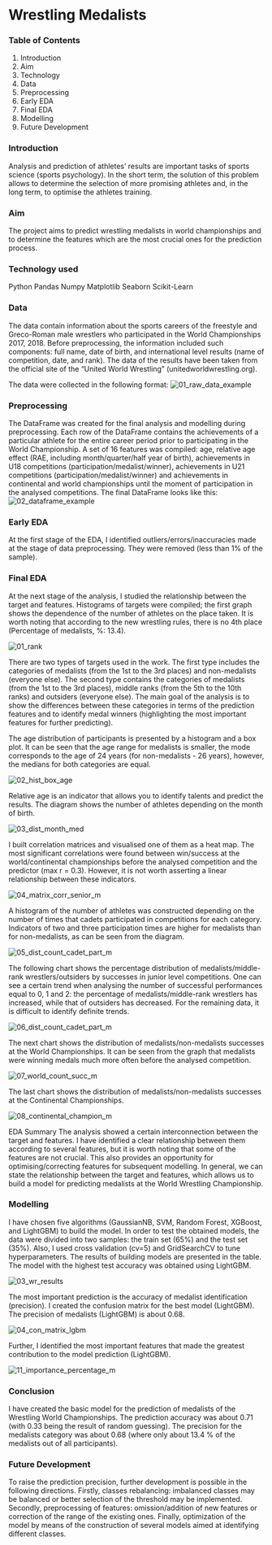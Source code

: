 
# Wrestling Medalists

### Table of Contents 
1. Introduction
2. Aim
3. Technology
3. Data
4. Preprocessing
5. Early EDA
6.  Final EDA
7. Modelling
8. Future Development

### Introduction

Analysis and prediction of athletes’ results are important tasks of sports science (sports psychology). In the short term, the solution of this problem allows  to determine the selection of more promising athletes and, in the long term, to optimise the athletes training.

### Aim

The project aims to predict wrestling medalists in world championships and to determine the features which are the most crucial ones for the prediction process. 

### Technology used

Python
Pandas
Numpy
Matplotlib
Seaborn
Scikit-Learn

### Data 
The data contain information about the sports careers of the freestyle and Greco-Roman male wrestlers who participated in the World Championships 2017, 2018. Before preprocessing, the information included such components: full name, date of birth, and international level results (name of competition, date, and rank).
The data of the results have been taken from the official site of the “United World Wrestling” (unitedworldwrestling.org).

The data were collected in the following format:
![01_raw_data_example](https://user-images.githubusercontent.com/82052288/161391241-e0ca2907-9a5f-4477-9748-48240d6c381c.jpg)

### Preprocessing
The DataFrame was created for the final analysis and modelling during preprocessing. Each row of the DataFrame contains the achievements of a particular athlete for the entire career period prior to participating in the World Championship.
A set of 16 features was compiled: age, relative age effect (RAE, including month/quarter/half year of birth), achievements in U18 competitions (participation/medalist/winner), achievements in U21 competitions (participation/medalist/winner) and achievements in continental and world championships until the moment of participation in the analysed competitions.
The final DataFrame looks like this:
![02_dataframe_example](https://user-images.githubusercontent.com/82052288/161391213-dd9dda0e-3f19-4d1e-abc5-16b4c6baab2c.jpg)
### Early EDA
At the first stage of the EDA, I identified outliers/errors/inaccuracies made at the stage of data preprocessing. They were removed (less than 1% of the sample).
### Final EDA
At the next stage of the analysis, I studied the relationship between the target and features. Histograms of targets were compiled; the first graph shows the dependence of the number of athletes on the place taken. It is worth noting that according to the new wrestling rules, there is no 4th place (Percentage of medalists, %: 13.4).

![01_rank](https://user-images.githubusercontent.com/82052288/164989636-77d7dac1-aaa0-4842-9eb0-28c62ab1937c.png)

There are two types of targets used in the work. The first type includes the categories of medalists (from the 1st to the 3rd places) and non-medalists (everyone else). The second type contains the categories of medalists (from the 1st to the 3rd places), middle ranks (from the 5th to the 10th ranks) and outsiders (everyone else). The main goal of the analysis is to show the differences between these categories in terms of the prediction features and to identify medal winners (highlighting the most important features for further predicting).

The age distribution of participants is presented by a histogram and a box plot. It can be seen that the age range for medalists is smaller, the mode corresponds to the age of 24 years (for non-medalists - 26 years), however, the medians for both categories are equal. 

![02_hist_box_age](https://user-images.githubusercontent.com/82052288/164992857-8629e8b4-2e3f-4390-ba3d-2762b416fbaf.png)

Relative age is an indicator that allows you to identify talents and predict the results. The diagram shows the number of athletes depending on the month of birth.

![03_dist_month_med](https://user-images.githubusercontent.com/82052288/164992861-8bbb1b18-2348-4bdd-83ec-eb331aff1ae7.png)

I built correlation matrices and visualised one of them as a heat map. The most significant correlations were found between win/success at the world/continental championships before the analysed competition and the predictor (max r = 0.3). However, it is not worth asserting a linear relationship between these indicators.

![04_matrix_corr_senior_m](https://user-images.githubusercontent.com/82052288/164992880-2327696d-2b34-453b-970b-7f4d911bdfb6.png)

A histogram of the number of athletes was constructed depending on the number of times that cadets participated in competitions for each category. Indicators of two and three participation times are higher for medalists than for non-medalists, as can be seen from the diagram.

![05_dist_count_cadet_part_m](https://user-images.githubusercontent.com/82052288/164993821-45e7b02e-93c4-40f5-a9a9-47f27dd38022.png)

The following chart shows the percentage distribution of medalists/middle-rank wrestlers/outsiders by successes in junior level competitions. One can see a certain trend when analysing the number of successful performances equal to 0, 1 and 2: the percentage of medalists/middle-rank wrestlers has increased, while that of outsiders has decreased. For the remaining data, it is difficult to identify definite trends.

![06_dist_count_cadet_part_m](https://user-images.githubusercontent.com/82052288/164993836-be89a059-45ba-4d95-b414-50d0cad25448.png)

The next chart shows the distribution of medalists/non-medalists successes at the World Championships. It can be seen from the graph that medalists were winning medals much more often before the analysed competition. 

![07_world_count_succ_m](https://user-images.githubusercontent.com/82052288/164993847-c076ae69-f827-4940-884a-2fd2fec1254e.png)

The last chart shows the distribution of medalists/non-medalists successes at the Continental Championships.

![08_continental_champion_m](https://user-images.githubusercontent.com/82052288/164993854-a854be4b-2976-425d-9303-1d8282e21253.png)

EDA Summary 
The analysis showed a certain interconnection between the target and features. I have identified a clear relationship between them according to several features, but it is worth noting that some of the features are not crucial. This also provides an opportunity for optimising/correcting features for subsequent modelling.
In general, we can state the relationship between the target and features, which allows us to build a model for predicting medalists at the World Wrestling Championship.

### Modelling

I have chosen five algorithms (GaussianNB, SVM, Random Forest, XGBoost, and LightGBM) to build the model. In order to test the obtained models, the data were divided into two samples: the train set (65%) and the test set (35%). Also, I used cross validation (cv=5) and GridSearchCV to tune hyperparameters.
The results of building models are presented in the table. The model with the highest test accuracy was obtained using LightGBM. 

![03_wr_results](https://user-images.githubusercontent.com/82052288/164993882-1f9fbb99-2cdb-4900-bee4-2c5154ba0101.jpg)

The most important prediction is the accuracy of medalist identification (precision). I created the confusion matrix for the best model (LightGBM). The precision of medalists (LightGBM) is about 0.68.

![04_con_matrix_lgbm](https://user-images.githubusercontent.com/82052288/164993920-eb76c1b3-842b-4604-8ddb-b30e5539dba5.jpg)

Further, I identified the most important features that made the greatest contribution to the model prediction (LightGBM).

![11_importance_percentage_m](https://user-images.githubusercontent.com/82052288/164993938-ec8e12de-c238-48e7-9caa-e8e46c025798.png)

### Conclusion

I have created the basic model for the prediction of medalists of the Wrestling World Championships. The prediction accuracy was about 0.71 (with 0.33 being the result of random guessing). The precision for the medalists category was about 0.68 (where only about 13.4 % of the medalists out of all participants). 

### Future Development

To raise the prediction precision, further development is possible in the following directions.
Firstly, classes rebalancing: imbalanced classes may be balanced or better selection of the threshold may be implemented.
Secondly, preprocessing of features: omission/addition of new features or correction of the range of the existing ones.
Finally, optimization of the model by means of the construction of several models aimed at identifying different classes.



